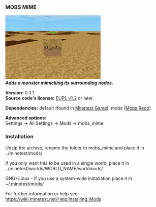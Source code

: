 ### MOBS MIME
![Mime's screenshot](screenshot.png)  
**_Adds a monster mimicking its surrounding nodes._**

**Version:** 0.3.1  
**Source code's license:** [EUPL v1.2][1] or later.

**Dependencies:** default (found in [Minetest Game][3]), mobs ([Mobs Redo][4])

__Advanced options:__  
Settings -> All Settings -> Mods -> mobs_mime


### Installation

Unzip the archive, rename the folder to mobs_mime and place it in  
../minetest/mods/

If you only want this to be used in a single world, place it in  
../minetest/worlds/WORLD_NAME/worldmods/

GNU+Linux - If you use a system-wide installation place it in  
~/.minetest/mods/

For further information or help see:  
https://wiki.minetest.net/Help:Installing_Mods


[1]: https://eur-lex.europa.eu/legal-content/EN/TXT/?uri=CELEX:32017D0863
[2]: https://creativecommons.org/licenses/by-sa/4.0/
[3]: https://github.com/minetest/minetest_game
[4]: https://forum.minetest.net/viewtopic.php?t=9917
